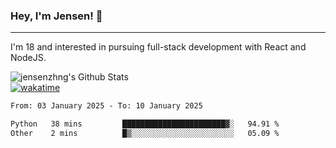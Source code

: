 ### Hey, I'm Jensen! 👋

---

I'm 18 and interested in pursuing full-stack development with React and NodeJS.

![jensenzhng's Github Stats](https://github-readme-stats.vercel.app/api?username=jensenzhng&theme=dark&show_icons=true&count_private=true)
<br />
[![wakatime](https://wakatime.com/badge/user/cbfc263d-3611-4e36-8278-8fad45fe3f62.svg)](https://wakatime.com/@cbfc263d-3611-4e36-8278-8fad45fe3f62)

<!--START_SECTION:waka-->

```txt
From: 03 January 2025 - To: 10 January 2025

Python   38 mins         ███████████████████████▓░   94.91 %
Other    2 mins          █▒░░░░░░░░░░░░░░░░░░░░░░░   05.09 %
```

<!--END_SECTION:waka-->
